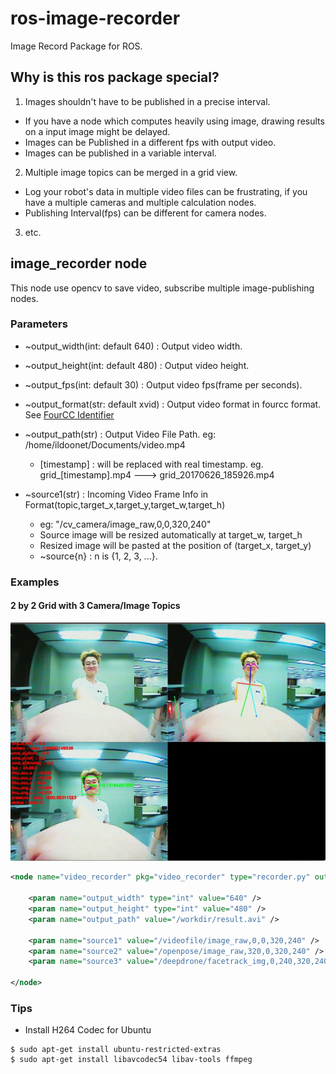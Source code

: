 # ros-image-recorder

Image Record Package for ROS.

## Why is this ros package special?
 
1. Images shouldn't have to be published in a precise interval.
  + If you have a node which computes heavily using image, drawing results on a input image might be delayed.
  + Images can be Published in a different fps with output video.
  + Images can be published in a variable interval.

2. Multiple image topics can be merged in a grid view.
  + Log your robot's data in multiple video files can be frustrating, if you have a multiple cameras and multiple calculation nodes.
  + Publishing Interval(fps) can be different for camera nodes.

3. etc.

## image_recorder node

This node use opencv to save video, subscribe multiple image-publishing nodes.

### Parameters

+ ~output_width(int: default 640) : Output video width.
+ ~output_height(int: default 480) : Output video height.
+ ~output_fps(int: default 30) : Output video fps(frame per seconds).
+ ~output_format(str: default xvid) : Output video format in fourcc format. See [FourCC Identifier](https://www.fourcc.org/codecs.php)
+ ~output_path(str) : Output Video File Path. eg: /home/ildoonet/Documents/video.mp4
  + [timestamp] : will be replaced with real timestamp. eg. grid_[timestamp].mp4 ---> grid_20170626_185926.mp4

+ ~source1(str) : Incoming Video Frame Info in Format(topic,target_x,target_y,target_w,target_h)
  + eg: "/cv_camera/image_raw,0,0,320,240"
  + Source image will be resized automatically at target_w, target_h
  + Resized image will be pasted at the position of (target_x, target_y)
  + ~source{n} : n is {1, 2, 3, ...}.

### Examples

#### 2 by 2 Grid with 3 Camera/Image Topics

![2x2 grid sample](/samples/2x2grid.png)

```xml
<node name="video_recorder" pkg="video_recorder" type="recorder.py" output="screen" required="true">

    <param name="output_width" type="int" value="640" />
    <param name="output_height" type="int" value="480" />
    <param name="output_path" value="/workdir/result.avi" />

    <param name="source1" value="/videofile/image_raw,0,0,320,240" />
    <param name="source2" value="/openpose/image_raw,320,0,320,240" />
    <param name="source3" value="/deepdrone/facetrack_img,0,240,320,240" />

</node>
```

### Tips

+ Install H264 Codec for Ubuntu
 
```
$ sudo apt-get install ubuntu-restricted-extras
$ sudo apt-get install libavcodec54 libav-tools ffmpeg
```